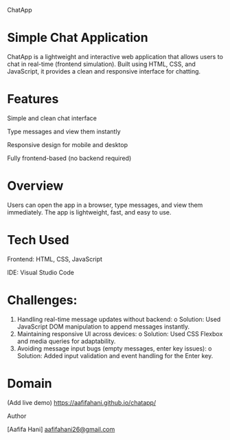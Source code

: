 ChatApp
# Simple Chat Application
ChatApp is a lightweight and interactive web application that allows users to chat in real-time (frontend simulation).
Built using HTML, CSS, and JavaScript, it provides a clean and responsive interface for chatting.

# Features
  Simple and clean chat interface
  
  Type messages and view them instantly
  
  Responsive design for mobile and desktop
  
  Fully frontend-based (no backend required)
# Overview
  Users can open the app in a browser, type messages, and view them immediately. The app is lightweight, fast, and easy to use.

# Tech Used
  Frontend: HTML, CSS, JavaScript
  
  IDE: Visual Studio Code
# Challenges:
 1.	Handling real-time message updates without backend:
    o	Solution: Used JavaScript DOM manipulation to append messages instantly.
 2.	Maintaining responsive UI across devices:
    o	Solution: Used CSS Flexbox and media queries for adaptability.
 3.	Avoiding message input bugs (empty messages, enter key issues):
    o	Solution: Added input validation and event handling for the Enter key.


# Domain
(Add live demo)
https://aafifahani.github.io/chatapp/

Author

[Aafifa Hani] aafifahani26@gmail.com
